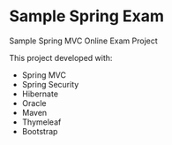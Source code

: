 # Sample Spring Exam
Sample Spring MVC Online Exam Project

This project developed with:
* Spring MVC
* Spring Security
* Hibernate
* Oracle
* Maven
* Thymeleaf
* Bootstrap
